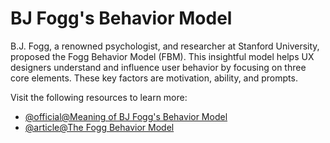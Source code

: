 # BJ Fogg's Behavior Model

B.J. Fogg, a renowned psychologist, and researcher at Stanford University, proposed the Fogg Behavior Model (FBM). This insightful model helps UX designers understand and influence user behavior by focusing on three core elements. These key factors are motivation, ability, and prompts.

Visit the following resources to learn more:

- [@official@Meaning of BJ Fogg's Behavior Model](https://behaviormodel.org/)
- [@article@The Fogg Behavior Model](https://blog.logrocket.com/ux-design/fogg-behavior-model/)
